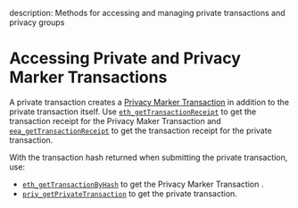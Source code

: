 description: Methods for accessing and managing private transactions and privacy groups
<!--- END of page meta data -->

# Accessing Private and Privacy Marker Transactions 

A private transaction creates a [Privacy Marker Transaction](../Explanation/Private-Transaction-Processing.md) in addition to the private transaction itself. 
Use [`eth_getTransactionReceipt`](../../Reference/Pantheon-API-Methods.md#eth_gettransactionreceipt) to 
get the transaction receipt for the Privacy Maker Transaction and [`eea_getTransactionReceipt`](../../Reference/Pantheon-API-Methods.md#eea_gettransactionreceipt) 
to get the transaction receipt for the private transaction. 

With the transaction hash returned when submitting the private transaction, use: 

* [`eth_getTransactionByHash`](../../Reference/Pantheon-API-Methods.md#eth_gettransactionbyhash) to 
get the Privacy Marker Transaction . 
* [`priv_getPrivateTransaction`](../../Reference/Pantheon-API-Methods.md#priv_getprivatetransaction) 
to get the private transaction. 
